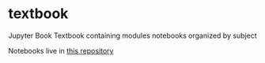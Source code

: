 # textbook

Jupyter Book Textbook containing modules notebooks organized by subject

Notebooks live in [this repository](https://github.com/cal-icor/textbook.notebooks)
